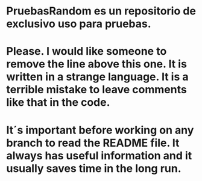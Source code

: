 # PruebasRandom es un repositorio de exclusivo uso para pruebas.

# Please. I would like someone to remove the line above this one. It is written in a strange language. It is a terrible mistake to leave comments like that in the code.

# It´s important before working on any branch to read the README file. It always has useful information and it usually saves time in the long run.
